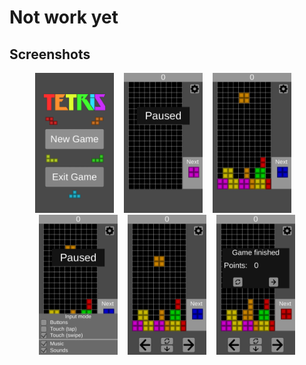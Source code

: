 # Not work yet
## Screenshots
<div align="center">
        <img width="25%" src="Screenshots/1.png" alt="List screen" title="Main Menu"</img>
        <img height="0" width="8px">
        <img width="25%" src="Screenshots/2.png" alt="List screen" title="Game paused"></img>
        <img height="0" width="8px">
        <img width="25%" src="Screenshots/3.png" alt="List screen" title="Game"></img>
        <img height="0" width="8px">
        <img width="25%" src="Screenshots/4.png" alt="List screen" title="Game over"></img>
        <img height="0" width="8px">
        <img width="25%" src="Screenshots/5.png" alt="List screen" title="Game paused"></img>
        <img height="0" width="8px">
        <img width="25%" src="Screenshots/6.png" alt="List screen" title="Game paused"></img>
</div>
